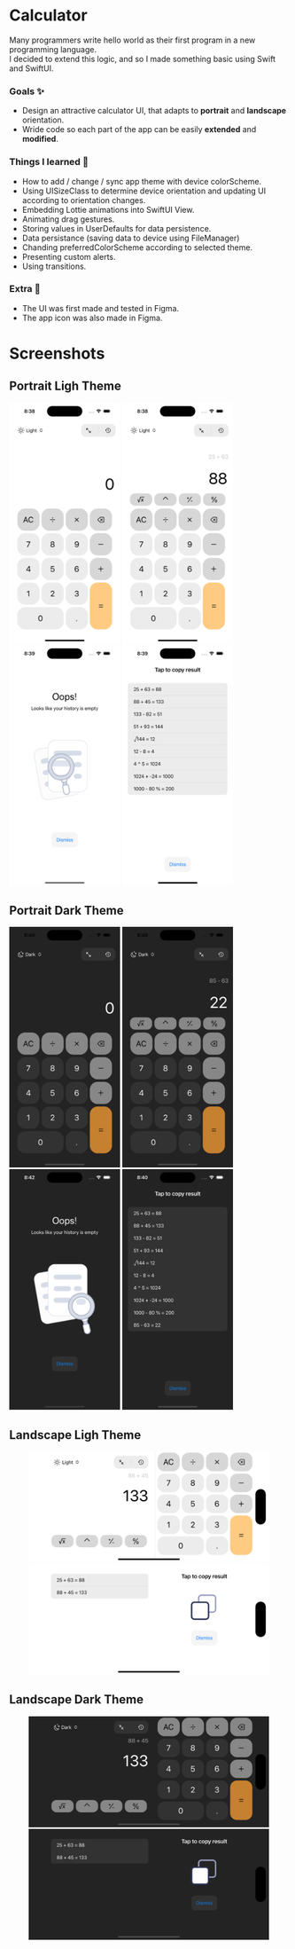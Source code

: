 # Calculator
Many programmers write hello world as their first program in a new programming language. <br />  I decided to extend this logic, and so I made something basic using Swift and SwiftUI.

### Goals ✨
- Design an attractive calculator UI, that adapts to **portrait** and **landscape** orientation.
- Wride code so each part of the app can be easily **extended** and **modified**. 

### Things I learned 🔭
- How to add / change / sync app theme with device colorScheme.
- Using UISizeClass to determine device orientation and updating UI according to orientation changes.
- Embedding Lottie animations into SwiftUI View.
- Animating drag gestures.
- Storing values in UserDefaults for data persistence.
- Data persistance (saving data to device using FileManager)
- Chanding preferredColorScheme according to selected theme.
- Presenting custom alerts.
- Using transitions.

### Extra 🤩
- The UI was first made and tested in Figma.
- The app icon was also made in Figma.

# Screenshots

## Portrait Ligh Theme
<p align="left">
<img src="https://github.com/maksim-mitrofanov/Calculator/blob/main/Screenshots/CALC_SCREEN_00001.png" width=200 height="auto">
<img src="https://github.com/maksim-mitrofanov/Calculator/blob/main/Screenshots/CALC_SCREEN_00002.png" width=200 height="auto">
<img src="https://github.com/maksim-mitrofanov/Calculator/blob/main/Screenshots/CALC_SCREEN_00003.png" width=200 height="auto">
<img src="https://github.com/maksim-mitrofanov/Calculator/blob/main/Screenshots/CALC_SCREEN_00004.png" width=200 height="auto">
</p>

## Portrait Dark Theme
<p align="left">
<img src="https://github.com/maksim-mitrofanov/Calculator/blob/main/Screenshots/CALC_SCREEN_00005.png" width=200 height="auto">
<img src="https://github.com/maksim-mitrofanov/Calculator/blob/main/Screenshots/CALC_SCREEN_00006.png" width=200 height="auto">
<img src="https://github.com/maksim-mitrofanov/Calculator/blob/main/Screenshots/CALC_SCREEN_00008.png" width=200 height="auto">
<img src="https://github.com/maksim-mitrofanov/Calculator/blob/main/Screenshots/CALC_SCREEN_00007.png" width=200 height="auto">
</p>

## Landscape Ligh Theme
<p align="center">
<img src="https://github.com/maksim-mitrofanov/Calculator/blob/main/Screenshots/CALC_SCREEN_00009.png" width="auto" height=200>
<img src="https://github.com/maksim-mitrofanov/Calculator/blob/main/Screenshots/CALC_SCREEN_00011.png" width="auto" height=200>
</p>

## Landscape Dark Theme
<p align="center">
<img src="https://github.com/maksim-mitrofanov/Calculator/blob/main/Screenshots/CALC_SCREEN_00010.png" width="auto" height=200>
<img src="https://github.com/maksim-mitrofanov/Calculator/blob/main/Screenshots/CALC_SCREEN_00012.png" width="auto" height=200>
</p>
